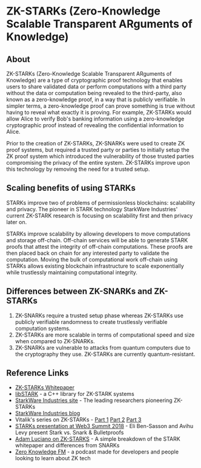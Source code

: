 # ZK-STARKs (Zero-Knowledge Scalable Transparent ARguments of Knowledge)
## About
ZK-STARKs (Zero-Knowledge Scalable Transparent ARguments of Knowledge) are a type of cryptographic proof technology that enables users to share validated data or perform computations with a third party without the data or computation being revealed to the third-party, also known as a zero-knowledge proof, in a way that is publicly verifiable. In simpler terms, a zero-knowledge proof can prove something is true without having to reveal what exactly it is proving. For example, ZK-STARKs would allow Alice to verify Bob's banking information using a zero-knowledge cryptographic proof instead of revealing the confidential information to Alice.

Prior to the creation of ZK-STARKs, ZK-SNARKs were used to create ZK proof systems, but required a trusted party or parties to initially setup the ZK proof system which introduced the vulnerability of those trusted parties compromising the privacy of the entire system. ZK-STARKs improve upon this technology by removing the need for a trusted setup.   

## Scaling benefits of using STARKs
STARKs improve two of problems of permissionless blockchains: scalability and privacy. The pioneer in STARK technology StarkWare Industries' current ZK-STARK research is focusing on scalability first and then privacy later on.

STARKs improve scalability by allowing developers to move computations and storage off-chain. Off-chain services will be able to generate STARK proofs that attest the integrity of off-chain computations. These proofs are then placed back on chain for any interested party to validate the computation. Moving the bulk of computational work off-chain using STARKs allows existing blockchain infrastructure to scale exponentially while trustlessly maintaining computational integrity.

## Differences between ZK-SNARKs and ZK-STARKs
1. ZK-SNARKs require a trusted setup phase whereas ZK-STARKs use publicly verifiable randomness to create trustlessly verifiable computation systems. 
2. ZK-STARKs are more scalable in terms of computational speed and size when compared to ZK-SNARKs. 
3. ZK-SNARKs are vulnerable to attacks from quantum computers due to the cryptography they use. ZK-STARKs are currently quantum-resistant.

## Reference Links
* [ZK-STARKs Whitepaper](https://eprint.iacr.org/2018/046.pdf)
* [libSTARK](https://github.com/elibensasson/libSTARK) - a C++ library for ZK-STARK systems
* [StarkWare Industries site](https://www.starkware.co/) - The leading researchers pioneering ZK-STARKs
* [StarkWare Industries blog](https://medium.com/@StarkWare)
* Vitalik's series on ZK-STARKs - [Part 1](https://vitalik.ca/general/2017/11/09/starks_part_1.html) [Part 2](https://vitalik.ca/general/2017/11/22/starks_part_2.html) [Part 3](https://vitalik.ca/general/2018/07/21/starks_part_3.html) 
* [STARKs presentation at Web3 Summit 2018](https://www.youtube.com/watch?v=1KSwVIZ82hs) - Eli Ben-Sasson and Avihu Levy present Stark vs. Snark & Bulletproofs 
* [Adam Luciano on ZK-STARKS](https://medium.com/coinmonks/zk-starks-create-verifiable-trust-even-against-quantum-computers-dd9c6a2bb13d) - A simple breakdown of the STARK whitepaper and differences from SNARKs
* [Zero Knowledge FM](https://www.zeroknowledge.fm/) - a podcast made for developers and people looking to learn about ZK tech 
